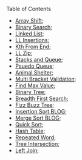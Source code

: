 Table of Contents

- [Array Shift](src/main/resources/arrayShift.md);
- [Binary Search](src/main/resources/binarySearch.md);
- [Linked List](src/main/resources/READMElinkedlist.md); 
- [LL Insertions](src/main/resources/llInsertions.md); 
- [Kth From End](src/main/resources/kthFromEnd.md);
- [LL Zip](src/main/resources/llZip.md);
- [Stacks and Queue](src/main/resources/READMEstacksandqueues.md);
- [Psuedo Queue](src/main/resources/pseudoQueue.md);
- [Animal Shelter](src/main/resources/animalShelter.md);
- [Multi Bracket Validation](src/main/resources/multiBracketValidation.md);
- [Find Max Value](src/main/resources/maxvalue.md);
- [Binary Tree](src/main/resources/tree.README.md);
- [Breadth First Search](src/main/resources/breadthFirst.md);
- [Fizz Buzz Tree](src/main/resources/fizzbuzz.md);
- [Insertion Sort BLOG](src/main/resources/insertionSortBLOG.md);
- [Merge Sort BLOG](src/main/resources/merge-sortBLOG.md);
- [Quick Sort](src/main/resources/quickSortBLOG.md);
- [Hash Table](src/main/resources/hashtable.md);
- [Repeated Word](src/main/resources/repeatedword.md);
- [Tree Intersection](src/main/resources/treeIntersection.md);
- [Left Join](src/main/resources/leftJoin.md);
